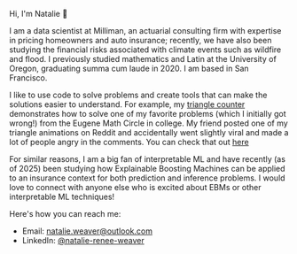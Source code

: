 Hi, I'm Natalie 👋

I am a data scientist at Milliman, an actuarial consulting firm with expertise in pricing homeowners and auto insurance; recently, we have also been studying the financial risks associated with climate events such as wildfire and flood. I previously studied mathematics and Latin at the University of Oregon, graduating summa cum laude in 2020. I am based in San Francisco.

I like to use code to solve problems and create tools that can make the solutions easier to understand. For example, my [triangle counter](https://github.com/NatalieWeaver/counting-triangles) demonstrates how to solve one of my favorite problems (which I initially got wrong!) from the Eugene Math Circle in college. My friend posted one of my triangle animations on Reddit and accidentally went slightly viral and made a lot of people angry in the comments. You can check that out [here](https://www.reddit.com/r/visualizedmath/comments/dsiebp/counting_triangles/)

For similar reasons, I am a big fan of interpretable ML and have recently (as of 2025) been studying how Explainable Boosting Machines can be applied to an insurance context for both prediction and inference problems. I would love to connect with anyone else who is excited about EBMs or other interpretable ML techniques!

Here's how you can reach me:

- Email: natalie.weaver@outlook.com
- LinkedIn: [@natalie-renee-weaver](https://www.linkedin.com/in/natalie-renee-weaver/)

<!---
NatalieWeaver/NatalieWeaver is a ✨ special ✨ repository because its `README.md` (this file) appears on your GitHub profile.
You can click the Preview link to take a look at your changes.
--->
